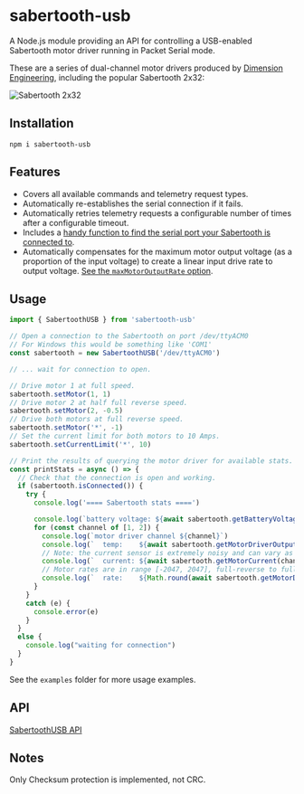 # sabertooth-usb

A Node.js module providing an API for controlling a USB-enabled Sabertooth motor driver running in Packet Serial mode.

These are a series of dual-channel motor drivers produced by [Dimension Engineering](https://www.dimensionengineering.com/), including the popular Sabertooth 2x32:

![Sabertooth 2x32](https://www.dimensionengineering.com/images/products/Sabertooth2x32Small.jpg)

## Installation

```shell
npm i sabertooth-usb
```

## Features

* Covers all available commands and telemetry request types.
* Automatically re-establishes the serial connection if it fails.
* Automatically retries telemetry requests a configurable number of times after a configurable timeout.
* Includes a [handy function to find the serial port your Sabertooth is connected to](https://olivercoleman.github.io/node-sabertooth-usb/modules.html#listSabertoothDevices).
* Automatically compensates for the maximum motor output voltage (as a proportion of the input voltage) to 
  create a linear input drive rate to output voltage. 
  [See the `maxMotorOutputRate` option](https://olivercoleman.github.io/node-sabertooth-usb/modules.html#Options).

## Usage

```ts
import { SabertoothUSB } from 'sabertooth-usb'

// Open a connection to the Sabertooth on port /dev/ttyACM0
// For Windows this would be something like 'COM1'
const sabertooth = new SabertoothUSB('/dev/ttyACM0')

// ... wait for connection to open.

// Drive motor 1 at full speed.
sabertooth.setMotor(1, 1)
// Drive motor 2 at half full reverse speed.
sabertooth.setMotor(2, -0.5)
// Drive both motors at full reverse speed.
sabertooth.setMotor('*', -1)
// Set the current limit for both motors to 10 Amps.
sabertooth.setCurrentLimit('*', 10)

// Print the results of querying the motor driver for available stats.
const printStats = async () => {
  // Check that the connection is open and working.
  if (sabertooth.isConnected()) {
    try {
      console.log('==== Sabertooth stats ====')

      console.log(`battery voltage: ${await sabertooth.getBatteryVoltage()}V`)
      for (const channel of [1, 2]) {
        console.log(`motor driver channel ${channel}`)
        console.log(`  temp:    ${await sabertooth.getMotorDriverOutputTemperature(channel)}°C`)
        // Note: the current sensor is extremely noisy and can vary as much as several amps.
        console.log(`  current: ${await sabertooth.getMotorCurrent(channel)}A`)
        // Motor rates are in range [-2047, 2047], full-reverse to full-forward.
        console.log(`  rate:    ${Math.round(await sabertooth.getMotorDriverOutputRate(channel) * 100)}%`)
      }
    }
    catch (e) {
      console.error(e)
    }
  }
  else {
    console.log("waiting for connection")
  }
}
```

See the `examples` folder for more usage examples.

## API

[SabertoothUSB API](https://olivercoleman.github.io/node-sabertooth-usb/classes/SabertoothUSB.html)

## Notes

Only Checksum protection is implemented, not CRC.
